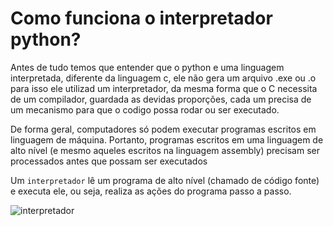 # Como funciona o interpretador python?

Antes de tudo temos que entender que o python e uma linguagem interpretada, diferente da linguagem c, ele não gera um arquivo .exe ou .o para isso ele utilizad um interpretador, da mesma forma que o C necessita de um compilador, guardada as devidas proporções, cada um precisa de um mecanismo para que o codigo possa rodar ou ser executado.

De forma geral, computadores só podem executar programas escritos em linguagem de máquina. Portanto, programas escritos em uma linguagem de alto nível (e mesmo aqueles escritos na linguagem assembly) precisam ser processados antes que possam ser executados

Um ```interpretador``` lê um programa de alto nível (chamado de código fonte) e executa ele, ou seja, realiza as ações do programa passo a passo.

![interpretador]()